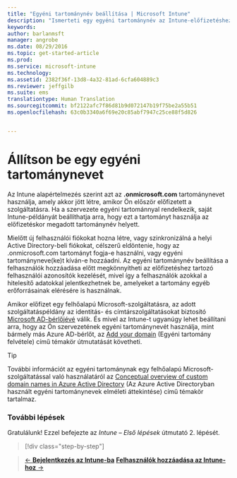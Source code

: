 ```yaml
---
title: "Egyéni tartománynév beállítása | Microsoft Intune"
description: "Ismerteti egy egyéni tartománynév az Intune-előfizetéshez való hozzáadásának lépéseit"
keywords: 
author: barlanmsft
manager: angrobe
ms.date: 08/29/2016
ms.topic: get-started-article
ms.prod: 
ms.service: microsoft-intune
ms.technology: 
ms.assetid: 2382f36f-13d8-4a32-81ad-6cfa604889c3
ms.reviewer: jeffgilb
ms.suite: ems
translationtype: Human Translation
ms.sourcegitcommit: bf2122afc7f86d81b9d072147b19f75be2a55b51
ms.openlocfilehash: 63c0b3340a6f69e20c85abf7947c25ce88f5d826


---
```



# Állítson be egy egyéni tartománynevet

Az Intune alapértelmezés szerint azt az **<domain>.onmicrosoft.com** tartománynevet használja, amely akkor jött létre, amikor Ön először előfizetett a szolgáltatásra. Ha a szervezete egyéni tartománnyal rendelkezik, saját Intune-példányát beállíthatja arra, hogy ezt a tartományt használja az előfizetéskor megadott tartománynév helyett.

Mielőtt új felhasználói fiókokat hozna létre, vagy szinkronizálná a helyi Active Directory-beli fiókokat, célszerű eldöntenie, hogy az .onmicrosoft.com tartományt fogja-e használni, vagy egyéni tartományneve(ke)t kíván-e hozzáadni. Az egyéni tartománynév beállítása a felhasználók hozzáadása előtt megkönnyítheti az előfizetéshez tartozó felhasználói azonosítók kezelését, mivel így a felhasználók azokkal a hitelesítő adatokkal jelentkezhetnek be, amelyeket a tartomány egyéb erőforrásainak elérésére is használnak.

Amikor előfizet egy felhőalapú Microsoft-szolgáltatásra, az adott szolgáltatáspéldány az identitás- és címtárszolgáltatásokat biztosító [Microsoft AD-bérlőjévé](http://technet.microsoft.com/library/jj573650.aspx#BKMK_WhatIsAnAzureADTenant) válik. És mivel az Intune-t ugyanúgy lehet beállítani arra, hogy az Ön szervezetének egyéni tartománynevét használja, mint bármely más Azure AD-bérlőt, az [Add your domain](https://azure.microsoft.com/documentation/articles/active-directory-add-domain/) (Egyéni tartomány felvétele) című témakör útmutatását követheti.

> [!TIP]
> További információt az egyéni tartománynak egy felhőalapú Microsoft-szolgáltatással való használatáról az [Conceptual overview of custom domain names in Azure Active Directory](https://azure.microsoft.com/documentation/articles/active-directory-add-domain-concepts/) (Az Azure Active Directoryban használt egyéni tartománynevek elméleti áttekintése) című témakör tartalmaz.

### További lépések
Gratulálunk! Ezzel befejezte az *Intune – Első lépések* útmutató 2. lépését.

>[!div class="step-by-step"]

>[&larr; **Bejelentkezés az Intune-ba**](.\start-with-a-paid-subscription-to-microsoft-intune-step-1.md)     [**Felhasználók hozzáadása az Intune-hoz** &rarr;](.\start-with-a-paid-subscription-to-microsoft-intune-step-3.md)  



<!--HONumber=Aug16_HO5-->


